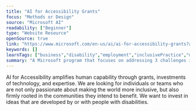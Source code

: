 ```yaml
---
title: "AI for Accessibility Grants"
focus: "Methods or Design"
source: "Microsoft AI"
readability: ["Beginner"]
type: "Website Resource"
openSource: true
link: "https://www.microsoft.com/en-us/ai/ai-for-accessibility-grants?activetab=pivot1%3aprimaryr2"
keywords: []
learnTags: ["business","disability","employment","inclusivePractice","machineLearning","solution"]
summary: "A Microsoft program that focuses on addressing 3 challenges in AI: employment, daily life, and communication and connection. "
---
```

AI for Accessibility amplifies human capability through grants, investments of technology, and expertise. We are looking for individuals or teams who are not only passionate about making the world more inclusive, but also firmly rooted in the communities they intend to benefit. We want to invest in ideas that are developed by or with people with disabilities.
